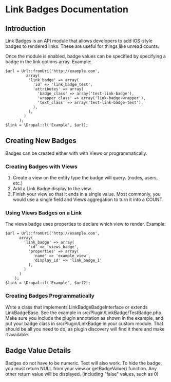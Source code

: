 # Link Badges Documentation

## Introduction
Link Badges is an API module that allows developers to add iOS-style badges to
rendered links. These are useful for things like unread counts.

Once the module is enabled, badge values can be specified by specifying a badge
in the link options array. Example:

```
$url = Url::fromUri('http://example.com', 
         array(
          'link_badge' => array(
            'id' => 'link_badge_test',
            'attributes' => array(
              'badge_class' => array('test-link-badge'),
              'wrapper_class' => array('link-badge-wrapper'),
              'text_class' => array('test-link-badge-text'),
            ),
          ),
        )
      );
$link = \Drupal::l('Example', $url);
```

## Creating New Badges
Badges can be created either with with Views or programmatically.

### Creating Badges with Views
1. Create a view on the entity type the badge will query. (nodes, users, etc.)
2. Add a Link Badge display to the view.
3. Finish your view so that it ends in a single value. Most commonly, you would 
   use a single field and Views aggregation to turn it into a COUNT.
   
### Using Views Badges on a Link
The views badge uses properties to declare which view to render. Example:

```
$url = Url::fromUri('http://example.com', 
      array(
        'link_badge' => array(
          'id' => 'views_badge', 
          'properties' => array(
            'name' => 'example_view', 
            'display_id' => 'link_badge_1'
          ),
        )
      )
    );
$link = \Drupal::l('Example', $url2);
```

### Creating Badges Programmatically
Write a class that implements LinkBadgeBadgeInterface or extends LinkBadgeBase. 
See the example in src/Plugin/LinkBadge/TestBadge.php. Make sure you include
the plugin annotation as shown in the example, and put your badge class in
src/Plugin/LinkBadge in your custom module. That should be all you need
to do, as plugin discovery will find it there and make it available.


## Badge Value Details
Badges do not have to be numeric. Text will also work. To hide the badge,
you must return NULL from your view or getBadgeValue() function. Any other
return value will be displayed. (including "false" values, such as 0)
